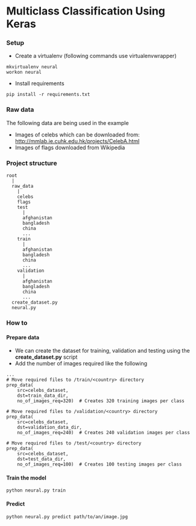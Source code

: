# Multiclass Classification Using Keras

### Setup

* Create a virtualenv (following commands use virtualenvwrapper)

```
mkvirtualenv neural
workon neural
```

* Install requirements

```
pip install -r requirements.txt
```

### Raw data

The following data are being used in the example

* Images of celebs which can be downloaded from: http://mmlab.ie.cuhk.edu.hk/projects/CelebA.html
* Images of flags downloaded from Wikipedia

### Project structure

```
root
  |
  raw_data
    |
    celebs
    flags
    test
      |
      afghanistan
      bangladesh
      china
      ...
    train
      |
      afghanistan
      bangladesh
      china
      ...
    validation
      |
      afghanistan
      bangladesh
      china
      ...
  create_dataset.py
  neural.py
```

### How to

#### Prepare data

* We can create the dataset for training, validation and testing using the **create_dataset.py** script
* Add the number of images required like the following

```
...
# Move required files to /train/<country> directory
prep_data(
    src=celebs_dataset,
    dst=train_data_dir,
    no_of_images_req=320)  # Creates 320 training images per class

# Move required files to /validation/<country> directory
prep_data(
    src=celebs_dataset,
    dst=validation_data_dir,
    no_of_images_req=240)  # Creates 240 validation images per class

# Move required files to /test/<country> directory
prep_data(
    src=celebs_dataset,
    dst=test_data_dir,
    no_of_images_req=100)  # Creates 100 testing images per class
```

#### Train the model

```
python neural.py train
```

#### Predict

```
python neural.py predict path/to/an/image.jpg
```
